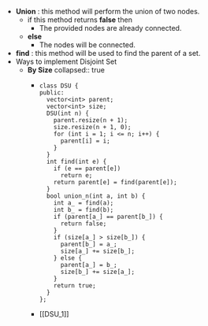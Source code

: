 - **Union** : this method will perform the union of two nodes.
	- if this method returns __false__ then
		- The provided nodes are already connected.
	- __else__
		- The nodes will be connected.
- __find__ : this method will be used to find the parent of a set.
- Ways to implement Disjoint Set
	- __By Size__
	  collapsed:: true
		- ```
		  class DSU {
		  public:
		    vector<int> parent;
		    vector<int> size;
		    DSU(int n) {
		      parent.resize(n + 1);
		      size.resize(n + 1, 0);
		      for (int i = 1; i <= n; i++) {
		        parent[i] = i;
		      }
		    }
		    int find(int e) {
		      if (e == parent[e])
		        return e;
		      return parent[e] = find(parent[e]);
		    }
		    bool union_n(int a, int b) {
		      int a_ = find(a);
		      int b_ = find(b);
		      if (parent[a_] == parent[b_]) {
		        return false;
		      }
		      if (size[a_] > size[b_]) {
		        parent[b_] = a_;
		        size[a_] += size[b_];
		      } else {
		        parent[a_] = b_;
		        size[b_] += size[a_];
		      }
		      return true;
		    }
		  };
		  ```
		- [[DSU_1]]